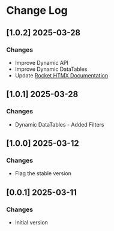 # Change Log

## [1.0.2] 2025-03-28 
### Changes

- Improve Dynamic API
- Improve Dynamic DataTables
- Update [Rocket HTMX Documentation](https://app-generator.dev/docs/products/django/rocket-htmx/index.html)

## [1.0.1] 2025-03-28 
### Changes

- Dynamic DataTables - Added Filters 

## [1.0.0] 2025-03-12 
### Changes

- Flag the stable version

## [0.0.1] 2025-03-11 
### Changes

- Initial version
